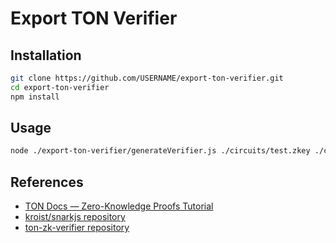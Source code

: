 # Export TON Verifier

## Installation

```bash
git clone https://github.com/USERNAME/export-ton-verifier.git
cd export-ton-verifier
npm install
```

## Usage

```sh
node ./export-ton-verifier/generateVerifier.js ./circuits/test.zkey ./contracts/verifier.fc
```

## References

- [TON Docs — Zero-Knowledge Proofs Tutorial](https://docs.ton.org/v3/guidelines/dapps/tutorials/zero-knowledge-proofs)
- [kroist/snarkjs repository](https://github.com/kroist/snarkjs)
- [ton-zk-verifier repository](https://github.com/SaberDoTcodeR/ton-zk-verifier)

